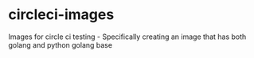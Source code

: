 # circleci-images

Images for circle ci testing - Specifically creating an image that has both golang and python golang base
